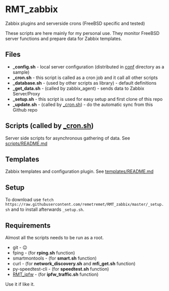 # RMT_zabbix
Zabbix plugins and serverside crons (FreeBSD specific and tested)

These scripts are here mainly for my personal use. They monitor FreeBSD server functions and prepare data for Zabbix templates.

## Files
- **_config.sh** - local server configuration (distributed in [conf](conf) directory as a sample)
- **_cron.sh** - this script is called as a cron job and it call all other scripts
- **_database.sh** - (used by other scripts as library) - default definitions
- **_get_data.sh** - (called by zabbix_agent) - sends data to Zabbix Server/Proxy
- **_setup.sh** - this script is used for easy setup and first clone of this repo
- **_update.sh** - (called by [_cron.sh](_cron.sh)) - do the automatic sync from this Github repo


## Scripts (called by [_cron.sh](_cron.sh))
Server side scripts for asynchronous gathering of data.
See [scripts/README.md](scripts/README.md)


## Templates
Zabbix templates and configuration plugin.
See [templates/README.md](templates/README.md)


## Setup
To download use `fetch https://raw.githubusercontent.com/remetremet/RMT_zabbix/master/_setup.sh` and to install afterwards `_setup.sh`.


## Requirements
 Almost all the scripts needs to be run as a root.
 
 - git - :wink:
 - fping - (for **rping.sh** function)
 - smartmontools - (for **smart.sh** function)
 - curl - (for **network_discovery.sh** and **mfi_get.sh** function)
 - py-speedtest-cli - (for **speedtest.sh** function)
 - [RMT_ipfw](https://github.com/remetremet/RMT_ipfw) - (for **ipfw_traffic.sh** function)


Use it if like it.
